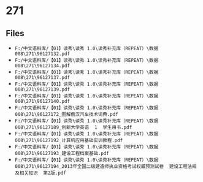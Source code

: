 # 271

## Files

- `F:/中文语料库/【01】读秀\读秀 1.0\读秀补充库（REPEAT）\数据008\271\96127132.pdf`
- `F:/中文语料库/【01】读秀\读秀 1.0\读秀补充库（REPEAT）\数据008\271\96127134.pdf`
- `F:/中文语料库/【01】读秀\读秀 1.0\读秀补充库（REPEAT）\数据008\271\96127137.pdf`
- `F:/中文语料库/【01】读秀\读秀 1.0\读秀补充库（REPEAT）\数据008\271\96127139.pdf`
- `F:/中文语料库/【01】读秀\读秀 1.0\读秀补充库（REPEAT）\数据008\271\96127140.pdf`
- `F:/中文语料库/【01】读秀\读秀 1.0\读秀补充库（REPEAT）\数据008\271\96127172_图解俄汉汽车技术词典.pdf`
- `F:/中文语料库/【01】读秀\读秀 1.0\读秀补充库（REPEAT）\数据008\271\96127189_创新大学英语  1  学生用书.pdf`
- `F:/中文语料库/【01】读秀\读秀 1.0\读秀补充库（REPEAT）\数据008\271\96127192_计算机应用基础实训教程.pdf`
- `F:/中文语料库/【01】读秀\读秀 1.0\读秀补充库（REPEAT）\数据008\271\96127193_建设工程档案基础.pdf`
- `F:/中文语料库/【01】读秀\读秀 1.0\读秀补充库（REPEAT）\数据008\271\96127194_2013年全国二级建造师执业资格考试权威预测试卷  建设工程法规及相关知识  第2版.pdf`
